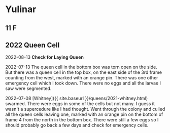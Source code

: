 # Yulinar

## 11 F

## 2022 Queen Cell

2022-08-13 **Check for Laying Queen**

2022-07-13 The queen cell in the bottom box was torn open on the side.  But there was a queen cell in the top box, on the east side of the 3rd frame counting from the west, marked with an orange pin.  There was one other emergency cell which I took down.  There were no eggs and all the larvae I saw were segmented.

2022-07-08 [Whitney]({{ site.baseurl }}/queens/2021-whitney.html) swarmed.  There were eggs in some of the cells but not many.  I guess it wasn't a supercedure like I had thought.  Went through the colony and culled all the queen cells leaving one, marked with an orange pin on the bottom of frame 4 from the north in the bottom box.  There were still a few eggs so I should probably go back a few days and check for emergency cells.
